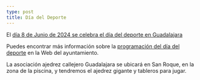 ```yaml
---
type: post
title: Día del Deporte
---
```

El [día 8 de Junio de 2024 se celebra el día del deporte en Guadalajara](https://www.guadalajara.es/es/actividad/dia-del-deporte-2024.html)                                  

Puedes encontrar más información sobre la [programación del día del deporte](https://www.guadalajara.es/recursos/doc/portal/2018/02/01/2024-dia-del-deporte.pdf) en la Web del ayuntamiento.

La asociación ajedrez callejero Guadalajara se ubicará en San Roque, en la zona de la piscina, y tendremos el ajedrez gigante y tableros para jugar.
